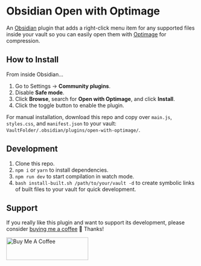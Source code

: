 # Obsidian Open with Optimage

An [Obsidian](https://obsidian.md) plugin that adds a right-click menu item for any supported files inside your vault so you can easily open them with [Optimage](https://optimage.app) for compression.

## How to Install

From inside Obsidian…
1. Go to Settings → **Community plugins**.
2. Disable **Safe mode**.
3. Click **Browse**, search for **Open with Optimage**, and click **Install**.
4. Click the toggle button to enable the plugin.

For manual installation, download this repo and copy over `main.js`, `styles.css`, and `manifest.json` to your vault: `VaultFolder/.obsidian/plugins/open-with-optimage/`.

## Development

1. Clone this repo.
2. `npm i` or `yarn` to install dependencies.
3. `npm run dev` to start compilation in watch mode.
4. `bash install-built.sh /path/to/your/vault -d` to create symbolic links of built files to your vault for quick development.

## Support

If you really like this plugin and want to support its development, please consider [buying me a coffee](https://www.buymeacoffee.com/charliecm) 🙂 Thanks!

<a href="https://www.buymeacoffee.com/charliecm" target="_blank"><img src="https://cdn.buymeacoffee.com/buttons/v2/default-yellow.png" alt="Buy Me A Coffee" width="217" height="60" /></a>
